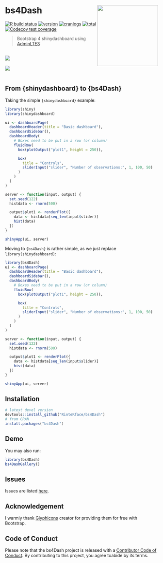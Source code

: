 # bs4Dash <img src="https://rinterface.com/inst/images/bs4Dash.svg" width="200px" align="right"/>

[![R build status](https://github.com/RinteRface/bs4Dash/workflows/R-CMD-check/badge.svg)](https://github.com/RinteRface/bs4Dash/actions)
[![version](https://www.r-pkg.org/badges/version/bs4Dash)](https://CRAN.R-project.org/package=bs4Dash)
[![cranlogs](https://cranlogs.r-pkg.org/badges/bs4Dash)](https://CRAN.R-project.org/package=bs4Dash)
[![total](https://cranlogs.r-pkg.org/badges/grand-total/bs4Dash)](https://www.rpackages.io/package/bs4Dash)
[![Codecov test coverage](https://codecov.io/gh/RinteRface/bs4Dash/branch/master/graph/badge.svg)](https://codecov.io/gh/RinteRface/bs4Dash?branch=master)

> Bootstrap 4 shinydashboard using [AdminLTE3](https://github.com/ColorlibHQ/AdminLTE)

<br>

<div class="card">
<img src="https://community.rstudio.com/uploads/default/original/2X/e/eb1013fd09ccf10cbe13da3f0168eebfcb0eba75.gif">
</div>

<br>

<div class="card">
<a href="https://analytichealth.co.uk/pharmly-portal/" target="_blank"><img src="https://analytichealth.co.uk/wp-content/uploads/2021/10/PA-bs4Dash.gif"></a>
</div>

<br>

## From {shinydashboard} to {bs4Dash}

Taking the simple `{shinydashboard}` example:

```r
library(shiny)
library(shinydashboard)

ui <- dashboardPage(
  dashboardHeader(title = "Basic dashboard"),
  dashboardSidebar(),
  dashboardBody(
    # Boxes need to be put in a row (or column)
    fluidRow(
      box(plotOutput("plot1", height = 250)),

      box(
        title = "Controls",
        sliderInput("slider", "Number of observations:", 1, 100, 50)
      )
    )
  )
)

server <- function(input, output) {
  set.seed(122)
  histdata <- rnorm(500)

  output$plot1 <- renderPlot({
    data <- histdata[seq_len(input$slider)]
    hist(data)
  })
}

shinyApp(ui, server)
```

Moving to `{bs4Dash}` is rather simple, as we just replace `library(shinydashboard)`:

```r
library(bs4Dash)
ui <- dashboardPage(
  dashboardHeader(title = "Basic dashboard"),
  dashboardSidebar(),
  dashboardBody(
    # Boxes need to be put in a row (or column)
    fluidRow(
      box(plotOutput("plot1", height = 250)),

      box(
        title = "Controls",
        sliderInput("slider", "Number of observations:", 1, 100, 50)
      )
    )
  )
)

server <- function(input, output) {
  set.seed(122)
  histdata <- rnorm(500)

  output$plot1 <- renderPlot({
    data <- histdata[seq_len(input$slider)]
    hist(data)
  })
}

shinyApp(ui, server)
```

## Installation

```r
# latest devel version
devtools::install_github("RinteRface/bs4Dash")
# from CRAN
install.packages("bs4Dash")
```

## Demo
You may also run:

```r
library(bs4Dash)
bs4DashGallery()
```

## Issues

Issues are listed [here](https://github.com/RinteRface/bs4Dash/issues). 


## Acknowledgement

I warmly thank [Glyphicons](https://www.glyphicons.com) creator for providing them for free with Bootstrap. 

## Code of Conduct
  
Please note that the bs4Dash project is released with a [Contributor Code of Conduct](https:/contributor-covenant.org/version/2/0/CODE_OF_CONDUCT.html). By contributing to this project, you agree toabide by its terms.
